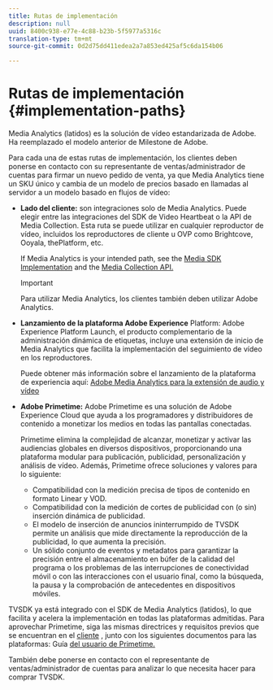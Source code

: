 ```yaml
---
title: Rutas de implementación
description: null
uuid: 8400c938-e77e-4c88-b23b-5f5977a5316c
translation-type: tm+mt
source-git-commit: 0d2d75dd411edea2a7a853ed425af5c6da154b06

---
```



# Rutas de implementación {#implementation-paths}

Media Analytics (latidos) es la solución de vídeo estandarizada de Adobe. Ha reemplazado el modelo anterior de Milestone de Adobe.

Para cada una de estas rutas de implementación, los clientes deben ponerse en contacto con su representante de ventas/administrador de cuentas para firmar un nuevo pedido de venta, ya que Media Analytics tiene un SKU único y cambia de un modelo de precios basado en llamadas al servidor a un modelo basado en flujos de vídeo:

* **Lado del cliente:** son integraciones solo de Media Analytics. Puede elegir entre las integraciones del SDK de Video Heartbeat o la API de Media Collection. Esta ruta se puede utilizar en cualquier reproductor de vídeo, incluidos los reproductores de cliente u OVP como Brightcove, Ooyala, thePlatform, etc.

   If Media Analytics is your intended path, see the [Media SDK Implementation](/help/sdk-implement/setup/setup-overview.md) and the [Media Collection API.](/help/media-collection-api/mc-api-overview.md)

   >[!IMPORTANT]
   >
   >Para utilizar Media Analytics, los clientes también deben utilizar Adobe Analytics.

* **Lanzamiento de la plataforma Adobe Experience** Platform: Adobe Experience Platform Launch, el producto complementario de la administración dinámica de etiquetas, incluye una extensión de inicio de Media Analytics que facilita la implementación del seguimiento de vídeo en los reproductores.

   Puede obtener más información sobre el lanzamiento de la plataforma de experiencia aquí: [Adobe Media Analytics para la extensión de audio y vídeo](https://docs.adobe.com/content/help/en/launch/using/extensions-ref/adobe-extension/media-analytics-extension/overview.html)
* **Adobe Primetime:** Adobe Primetime es una solución de Adobe Experience Cloud que ayuda a los programadores y distribuidores de contenido a monetizar los medios en todas las pantallas conectadas.

   Primetime elimina la complejidad de alcanzar, monetizar y activar las audiencias globales en diversos dispositivos, proporcionando una plataforma modular para publicación, publicidad, personalización y análisis de vídeo. Además, Primetime ofrece soluciones y valores para lo siguiente:

   * Compatibilidad con la medición precisa de tipos de contenido en formato Linear y VOD.
   * Compatibilidad con la medición de cortes de publicidad con (o sin) inserción dinámica de publicidad.
   * El modelo de inserción de anuncios ininterrumpido de TVSDK permite un análisis que mide directamente la reproducción de la publicidad, lo que aumenta la precisión.
   * Un sólido conjunto de eventos y metadatos para garantizar la precisión entre el almacenamiento en búfer de la calidad del programa o los problemas de las interrupciones de conectividad móvil o con las interacciones con el usuario final, como la búsqueda, la pausa y la comprobación de antecedentes en dispositivos móviles.
<!--
   * Integrated support for Nielsen DTVR (linear) with ID3 metadata and DCR with CMS metadata.
-->

TVSDK ya está integrado con el SDK de Media Analytics (latidos), lo que facilita y acelera la implementación en todas las plataformas admitidas. <!--Primetime also supports the partnership with Nielsen.--> Para aprovechar Primetime, siga las mismas directrices y requisitos previos que se encuentran en el [cliente](/help/intro-to-ava/implementation-paths/client-side-path.md) , junto con los siguientes documentos para las plataformas: Guía [del usuario de Primetime.](https://helpx.adobe.com/primetime/user-guide.html)

También debe ponerse en contacto con el representante de ventas/administrador de cuentas para analizar lo que necesita hacer para comprar TVSDK.
